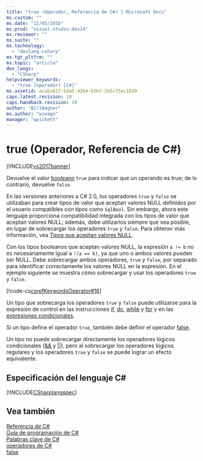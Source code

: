 ```yaml
---
title: "true (Operador, Referencia de C#) | Microsoft Docs"
ms.custom: ""
ms.date: "12/05/2016"
ms.prod: "visual-studio-dev14"
ms.reviewer: ""
ms.suite: ""
ms.technology: 
  - "devlang-csharp"
ms.tgt_pltfrm: ""
ms.topic: "article"
dev_langs: 
  - "CSharp"
helpviewer_keywords: 
  - "true (operador) [C#]"
ms.assetid: acaba817-5da5-4364-b3b2-2e5c75ec1839
caps.latest.revision: 19
caps.handback.revision: 19
author: "BillWagner"
ms.author: "wiwagn"
manager: "wpickett"
---
```

# true (Operador, Referencia de C#)
[!INCLUDE[vs2017banner](../../../csharp/includes/vs2017banner.md)]

Devuelve el valor [booleano](../../../csharp/language-reference/keywords/bool.md) `true` para indicar que un operando es true; de lo contrario, devuelve `false`.  
  
 En las versiones anteriores a C\# 2.0, los operadores `true` y `false` se utilizaban para crear tipos de valor que aceptan valores NULL definidos por el usuario compatibles con tipos como `SqlBool`.  Sin embargo, ahora este lenguaje proporciona compatibilidad integrada con los tipos de valor que aceptan valores NULL; además, debe utilizarlos siempre que sea posible, en lugar de sobrecargar los operadores `true` y `false`.  Para obtener más información, vea [Tipos que aceptan valores NULL](../../../csharp/programming-guide/nullable-types/index.md).  
  
 Con los tipos booleanos que aceptan valores NULL, la expresión `a != b` no es necesariamente igual a `!(a == b)`, ya que uno o ambos valores pueden ser NULL.  Debe sobrecargar ambos operadores, `true` y `false`, por separado para identificar correctamente los valores NULL en la expresión.  En el ejemplo siguiente se muestra cómo sobrecargar y usar los operadores `true` y `false`.  
  
 [!code-cs[csrefKeywordsOperator#16](../../../csharp/language-reference/keywords/codesnippet/CSharp/true-operator_1.cs)]  
  
 Un tipo que sobrecarga los operadores `true` y `false` puede utilizarse para la expresión de control en las instrucciones [if](../../../csharp/language-reference/keywords/if-else.md), [do](../../../csharp/language-reference/keywords/do.md), [while](../../../csharp/language-reference/keywords/while.md) y [for](../../../csharp/language-reference/keywords/for.md) y en las [expresiones condicionales](../../../csharp/language-reference/operators/conditional-operator.md).  
  
 Si un tipo define el operador `true`, también debe definir el operador [false](../../../csharp/language-reference/keywords/false.md).  
  
 Un tipo no puede sobrecargar directamente los operadores lógicos condicionales \([&&](../../../csharp/language-reference/operators/conditional-and-operator.md) y [&#124;&#124;](../../../csharp/language-reference/operators/conditional-or-operator.md)\), pero al sobrecargar los operadores lógicos regulares y los operadores `true` y `false` se puede lograr un efecto equivalente.  
  
## Especificación del lenguaje C\#  
 [!INCLUDE[CSharplangspec](../../../csharp/language-reference/keywords/includes/csharplangspec_md.md)]  
  
## Vea también  
 [Referencia de C\#](../../../csharp/language-reference/index.md)   
 [Guía de programación de C\#](../../../csharp/programming-guide/index.md)   
 [Palabras clave de C\#](../../../csharp/language-reference/keywords/index.md)   
 [operadores de C\#](../../../csharp/language-reference/operators/index.md)   
 [false](../../../csharp/language-reference/keywords/false.md)